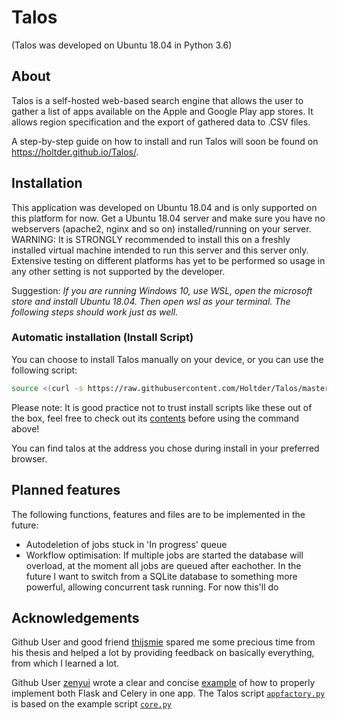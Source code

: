 # Talos
(Talos was developed on Ubuntu 18.04 in Python 3.6)

## About
Talos is a self-hosted web-based search engine that allows the user to gather a list of apps available on the Apple and Google Play app stores. It allows region specification and the export of gathered data to .CSV files.

A step-by-step guide on how to install and run Talos will soon be found on https://holtder.github.io/Talos/.

## Installation

This application was developed on Ubuntu 18.04 and is only supported on this platform for now. Get a Ubuntu 18.04 server and make sure you have no webservers (apache2, nginx and so on) installed/running on your server. WARNING: It is STRONGLY recommended to install this on a freshly installed virtual machine intended to run this server and this server only. Extensive testing on different platforms has yet to be performed so usage in any other setting is not supported by the developer.

Suggestion: *If you are running Windows 10, use WSL, open the microsoft store and install Ubuntu 18.04. Then open wsl as your terminal. The following steps should work just as well.*

### Automatic installation (Install Script)

You can choose to install Talos manually on your device, or you can use the following script:

```bash
source <(curl -s https://raw.githubusercontent.com/Holtder/Talos/master/installtalos.sh)
```

Please note: It is good practice not to trust install scripts like these out of the box, feel free to check out its [contents](https://github.com/Holtder/Talos/blob/master/installtalos.sh) before using the command above!

You can find talos at the address you chose during install in your preferred browser.

## Planned features

The following functions, features and files are to be implemented in the future:

* Autodeletion of jobs stuck in 'In progress' queue
* Workflow optimisation: If multiple jobs are started the database will overload, at the moment all jobs are queued after eachother. In the future I want to switch from a SQLite database to something more powerful, allowing concurrent task running. For now this'll do

## Acknowledgements

Github User and good friend [thijsmie](https://github.com/thijsmie) spared me some precious time from his thesis and helped a lot by providing feedback on basically everything, from which I learned a lot.

Github User [zenyui](https://https://github.com/zenyui) wrote a clear and concise [example](https://github.com/zenyui/celery-flask-factory) of how to properly implement both Flask and Celery in one app.
The Talos script [`appfactory.py`](https://github.com/Holtder/Talos/blob/master/talos/appfactory.py) is based on the example script [`core.py`](https://github.com/zenyui/celery-flask-factory/blob/master/server/core.py)
